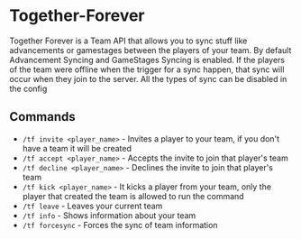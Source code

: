 # Together-Forever
Together Forever is a Team API that allows you to sync stuff like advancements or gamestages between the players of your team. By default Advancement Syncing and GameStages Syncing is enabled. If the players of the team were offline when the trigger for a sync happen, that sync will occur when they join to the server.
All the types of sync can be disabled in the config

## Commands
+ `/tf invite <player_name>` - Invites a player to your team, if you don't have a team it will be created
+ `/tf accept <player_name>` - Accepts the invite to join that player's team
+ `/tf decline <player_name>` - Declines the invite to join that player's team
+ `/tf kick <player_name>` - It kicks a player from your team, only the player that created the team is allowed to run the command
+ `/tf leave` - Leaves your current team
+ `/tf info` - Shows information about your team
+ `/tf forcesync` - Forces the sync of team information
